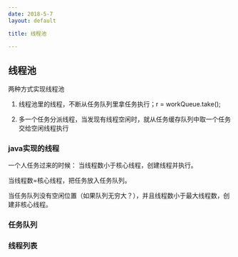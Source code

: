 ```yaml
---
date: 2018-5-7
layout: default

title: 线程池

---
```

## 线程池

两种方式实现线程池

1. 线程池里的线程，不断从任务队列里拿任务执行；r = workQueue.take();

2. 多一个任务分派线程，当发现有线程空闲时，就从任务缓存队列中取一个任务交给空闲线程执行







### java实现的线程
一个人任务过来的时候：
当线程数小于核心线程，创建线程并执行。

当线程数=核心线程，把任务放入任务队列。

当任务队列没有空闲位置（如果队列无穷大？），并且线程数小于最大线程数，创建非核心线程。

### 任务队列
### 线程列表

